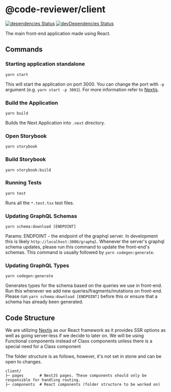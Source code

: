 # @code-reviewer/client

[![dependencies Status](https://david-dm.org/TeamHarrington/code-reviewer/status.svg?path=packages/client)](https://david-dm.org/TeamHarrington/code-reviewer?path=packages/client)
[![devDependencies Status](https://david-dm.org/TeamHarrington/code-reviewer/dev-status.svg?path=packages/client)](https://david-dm.org/TeamHarrington/code-reviewer?path=packages/client&type=dev)

The main front-end application made using React.

## Commands

### Starting application standalone

```
yarn start
```

This will start the application on port 3000. You can change the port with `-p` argument (e.g. `yarn start -p 3001`). For more information refer to [Nextjs](https://nextjs.org/docs).

### Build the Application

```
yarn build
```

Builds the Next Application into `.next` directory.

### Open Storybook

```
yarn storybook
```

### Build Storybook

```
yarn storybook:build
```

### Running Tests

```
yarn test
```

Runs all the `*.test.tsx` test files.

### Updating GraphQL Schemas

```
yarn schema:download [ENDPOINT]
```

Params: ENDPOINT - the endpoint of the graphql server. In development this is likely `http://localhost:3000/graphql`. Whenever the server's graphql schema updates, please run this command to update the front-end's schemas. This command is usually followed by `yarn codegen:generate`.

### Updating GraphQL Types

```
yarn codegen:generate
```

Generates types for the schema based on the queries we use in front-end. Run this whenever we add new queries/fragments/mutations on front-end. Please run `yarn schema:download [ENDPOINT]` before this or ensure that a schema has already been generated.

## Code Structure

We are utilizing [Nextjs](https://nextjs.org) as our React framework as it provides SSR options as well as going server-less if we decide to later on. We will be using Functional components instead of Class components unless there is a special need for a Class component

The folder structure is as follows, however, it's not set in stone and can be open to changes.

```
client/
├─ pages       # NextJS pages. These components should only be responsible for handling routing.
├─ components  # React components (folder structore to be worked on)
```
